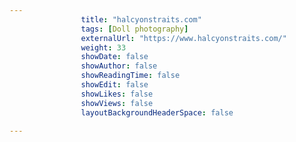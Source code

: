 ---
                title: "halcyonstraits.com"
                tags: [Doll photography]
                externalUrl: "https://www.halcyonstraits.com/"
                weight: 33
                showDate: false
                showAuthor: false
                showReadingTime: false
                showEdit: false
                showLikes: false
                showViews: false
                layoutBackgroundHeaderSpace: false
                ---
